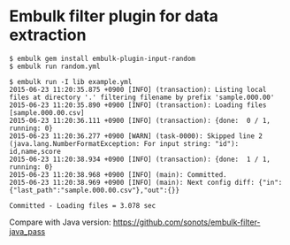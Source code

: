 # Embulk filter plugin for data extraction

```
$ embulk gem install embulk-plugin-input-random
$ embulk run random.yml
```

```
$ embulk run -I lib example.yml
2015-06-23 11:20:35.875 +0900 [INFO] (transaction): Listing local files at directory '.' filtering filename by prefix 'sample.000.00'
2015-06-23 11:20:35.890 +0900 [INFO] (transaction): Loading files [sample.000.00.csv]
2015-06-23 11:20:36.111 +0900 [INFO] (transaction): {done:  0 / 1, running: 0}
2015-06-23 11:20:36.277 +0900 [WARN] (task-0000): Skipped line 2 (java.lang.NumberFormatException: For input string: "id"): id,name,score
2015-06-23 11:20:38.934 +0900 [INFO] (transaction): {done:  1 / 1, running: 0}
2015-06-23 11:20:38.968 +0900 [INFO] (main): Committed.
2015-06-23 11:20:38.969 +0900 [INFO] (main): Next config diff: {"in":{"last_path":"sample.000.00.csv"},"out":{}}
```

```
Committed - Loading files = 3.078 sec
```

Compare with Java version: https://github.com/sonots/embulk-filter-java_pass
